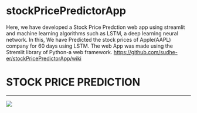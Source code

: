 # stockPricePredictorApp
Here, we have developed a Stock Price Predction web app using streamlit and machine learning algorithms such as LSTM, a deep learning neural network.
In this, We have Predicted the stock prices of Apple(AAPL) company for 60 days using LSTM.
The web App was made using the Stremlit library of Python-a web framework.
https://github.com/sudhe-er/stockPricePredictorApp/wiki
# STOCK PRICE PREDICTION
***
![](https://www.google.com/imgres?imgurl=https%3A%2F%2Fwww.nifty50stocks.com%2Fwp-content%2Fuploads%2F2023%2F01%2FStock-Market-Prediction-next-week-11.jpg&tbnid=Cs0kevvf1NYAvM&vet=10CHoQMyiCAmoXChMIqLvpyo25gAMVAAAAAB0AAAAAEAQ..i&imgrefurl=https%3A%2F%2Fwww.nifty50stocks.com%2Fstock-market-prediction-10-11-12-13-14-july-2023%2F&docid=B8p7XXcL35jVBM&w=635&h=350&q=stock%20price%20prediction%20pics&ved=0CHoQMyiCAmoXChMIqLvpyo25gAMVAAAAAB0AAAAAEAQ)
